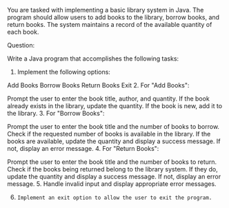 You are tasked with implementing a basic library system in Java. The program should allow users to add books to the library, borrow books, and return books. The system maintains a record of the available quantity of each book.

Question:

Write a Java program that accomplishes the following tasks:

1. Implement the following options:

Add Books
Borrow Books
Return Books
Exit
2.     For "Add Books":

Prompt the user to enter the book title, author, and quantity.
If the book already exists in the library, update the quantity.
If the book is new, add it to the library.
3.     For "Borrow Books":

Prompt the user to enter the book title and the number of books to borrow.
Check if the requested number of books is available in the library.
If the books are available, update the quantity and display a success message.
If not, display an error message.
4.     For "Return Books":

Prompt the user to enter the book title and the number of books to return.
Check if the books being returned belong to the library system.
If they do, update the quantity and display a success message.
If not, display an error message.
5.     Handle invalid input and display appropriate error messages.

6.     Implement an exit option to allow the user to exit the program.
